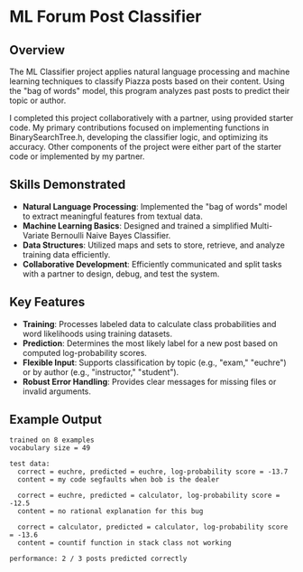 # **ML Forum Post Classifier**

## **Overview**
The ML Classifier project applies natural language processing and machine learning techniques to classify Piazza posts based on their content. Using the "bag of words" model, this program analyzes past posts to predict their topic or author.

I completed this project collaboratively with a partner, using provided starter code. My primary contributions focused on implementing functions in BinarySearchTree.h, developing the classifier logic, and optimizing its accuracy. Other components of the project were either part of the starter code or implemented by my partner.

## **Skills Demonstrated**
- **Natural Language Processing**: Implemented the "bag of words" model to extract meaningful features from textual data.
- **Machine Learning Basics**: Designed and trained a simplified Multi-Variate Bernoulli Naive Bayes Classifier.
- **Data Structures**: Utilized maps and sets to store, retrieve, and analyze training data efficiently.
- **Collaborative Development**: Efficiently communicated and split tasks with a partner to design, debug, and test the system.

## **Key Features**
- **Training**: Processes labeled data to calculate class probabilities and word likelihoods using training datasets.
- **Prediction**: Determines the most likely label for a new post based on computed log-probability scores.
- **Flexible Input**: Supports classification by topic (e.g., "exam," "euchre") or by author (e.g., "instructor," "student").
- **Robust Error Handling**: Provides clear messages for missing files or invalid arguments.

## **Example Output**

```plaintext
trained on 8 examples
vocabulary size = 49

test data:
  correct = euchre, predicted = euchre, log-probability score = -13.7
  content = my code segfaults when bob is the dealer

  correct = euchre, predicted = calculator, log-probability score = -12.5
  content = no rational explanation for this bug

  correct = calculator, predicted = calculator, log-probability score = -13.6
  content = countif function in stack class not working

performance: 2 / 3 posts predicted correctly
